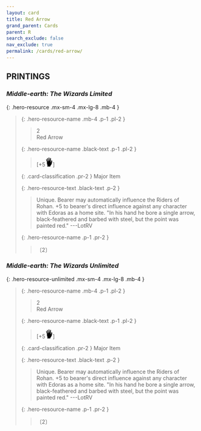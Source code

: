 ```yaml
---
layout: card
title: Red Arrow
grand_parent: Cards
parent: R
search_exclude: false
nav_exclude: true
permalink: /cards/red-arrow/
---
```


## PRINTINGS


### _Middle-earth: The Wizards Limited_

{: .hero-resource .mx-sm-4 .mx-lg-8 .mb-4 }
> {: .hero-resource-name .mb-4 .p-1 .pl-2 }
> > <div class="card-mp">2</div>
> > <div class="card-name">Red Arrow</div>
>
> {: .hero-resource-name .black-text .p-1 .pl-2 }
> > [+5![](/assets/images/di.svg)]
>
> {: .card-classification .pr-2 }
> Major Item
>
> {: .hero-resource-text .black-text .p-2 }
> > Unique. Bearer may automatically influence the Riders of Rohan. +5 to bearer's direct influence against any character with Edoras as a home site.  "In his hand he bore a single arrow, black-feathered and barbed with steel, but the point was painted red." ---LotRV 
> 
> {: .hero-resource-name .p-1 .pr-2 }
> > <div class="card-shield"></div>
> > <div class="card-corruption">〔2〕</div>

### _Middle-earth: The Wizards Unlimited_

{: .hero-resource-unlimited .mx-sm-4 .mx-lg-8 .mb-4 }
> {: .hero-resource-name .mb-4 .p-1 .pl-2 }
> > <div class="card-mp">2</div>
> > <div class="card-name">Red Arrow</div>
>
> {: .hero-resource-name .black-text .p-1 .pl-2 }
> > [+5![](/assets/images/di.svg)]
>
> {: .card-classification .pr-2 }
> Major Item
>
> {: .hero-resource-text .black-text .p-2 }
> > Unique. Bearer may automatically influence the Riders of Rohan. +5 to bearer's direct influence against any character with Edoras as a home site.  "In his hand he bore a single arrow, black-feathered and barbed with steel, but the point was painted red." ---LotRV 
> 
> {: .hero-resource-name .p-1 .pr-2 }
> > <div class="card-shield"></div>
> > <div class="card-corruption">〔2〕</div>
